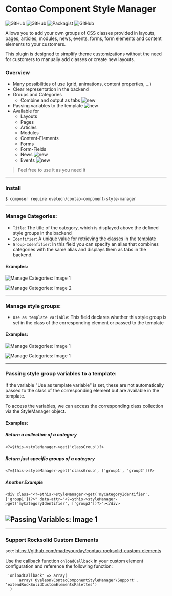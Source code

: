 # Contao Component Style Manager
![GitHub](https://img.shields.io/badge/stable-master-%23D6AF23?style=flat-square)
![GitHub](https://img.shields.io/badge/unstable-develop-F38041?style=flat-square)
![Packagist](https://img.shields.io/packagist/dt/oveleon/contao-component-style-manager?color=%230A7BBC&style=flat-square)
![GitHub](https://img.shields.io/github/license/oveleon/contao-component-style-manager?style=flat-square)

Allows you to add your own groups of CSS classes provided in layouts, pages, articles, modules, news, events, forms, form elements and content elements to your customers.

This plugin is designed to simplify theme customizations without the need for customers to manually add classes or create new layouts.

### Overview
- Many possibilities of use (grid, animations, content properties, ...)
- Clear representation in the backend
- Groups and Categories
    - Combine and output as tabs ![new](https://img.shields.io/badge/-new-brightgreen?style=flat-square)
- Passing variables to the template ![new](https://img.shields.io/badge/-new-brightgreen?style=flat-square)
- Available for
    - Layouts
    - Pages
    - Articles
    - Modules
    - Content-Elements
    - Forms
    - Form-Fields
    - News ![new](https://img.shields.io/badge/-new-brightgreen?style=flat-square)
    - Events ![new](https://img.shields.io/badge/-new-brightgreen?style=flat-square)


> Feel free to use it as you need it

---

### Install
```
$ composer require oveleon/contao-component-style-manager
```

---

### Manage Categories:
- `Title`: The title of the category, which is displayed above the defined style groups in the backend
- `Idenfifier`: A unique value for retrieving the classes in the template
- `Group-Idenfifier`: In this field you can specify an alias that combines categories with the same alias and displays them as tabs in the backend.

#### Examples:
![Manage Categories: Image 1](https://www.oveleon.de/share/github-assets/contao-component-style-manager/2.0/categorie-edit.png)

![Manage Categories: Image 2](https://www.oveleon.de/share/github-assets/contao-component-style-manager/2.0/categories.png)

---

### Manage style groups:
- `Use as template variable`: This field declares whether this style group is set in the class of the corresponding element or passed to the template

#### Examples:
![Manage Categories: Image 1](https://www.oveleon.de/share/github-assets/contao-component-style-manager/2.0/style-groups-edit.png)

![Manage Categories: Image 1](https://www.oveleon.de/share/github-assets/contao-component-style-manager/2.0/style-groups-list.png)

---

### Passing style group variables to a template:
If the variable "Use as template variable" is set, these are not automatically passed to the class of the corresponding element but are available in the template.

To access the variables, we can access the corresponding class collection via the StyleManager object.

#### Examples:
##### Return a collection of a category
`<?=$this->styleManager->get('classGroup')?>`
##### Return just specific groups of a category
`<?=$this->styleManager->get('classGroup', ['group1', 'group2'])?>`
##### Another Example
```
<div class="<?=$this->styleManager->get('myCategoryIdentifier', ['group1'])?>" data-attr="<?=$this->styleManager->get('myCategoryIdentifier', ['group2'])?>"></div>
```

![Passing Variables: Image 1](https://www.oveleon.de/share/github-assets/contao-component-style-manager/2.0/template-var-list.png)
---

---

### Support Rocksolid Custom Elements
see: https://github.com/madeyourday/contao-rocksolid-custom-elements

Use the callback function `onloadCallback` in your custom element configuration and reference the following function:
```
 'onloadCallback' => array(
      array('Oveleon\ContaoComponentStyleManager\Support', 'extendRockSolidCustomElementsPalettes')
  )
```
